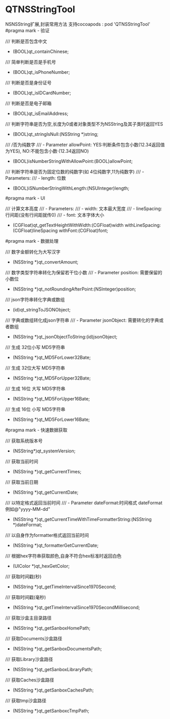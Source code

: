 # QTNSStringTool
NSNSString扩展,封装常用方法
支持cocoapods : pod 'QTNSStringTool'
#pragma mark - 验证

/// 判断是否包含中文
- (BOOL)qt_containChinese;

/// 简单判断是否是手机号
- (BOOL)qt_isPhoneNumber;

/// 判断是否是身份证号
- (BOOL)qt_isIDCardNumber;

/// 判断是否是电子邮箱
- (BOOL)qt_isEmailAddress;

/// 判断字符串是否为空,长度为0或者对象类型不为NSString及其子类时返回YES
+ (BOOL)qt_stringIsNull:(NSString *)string;

/// /否为纯数字
/// - Parameter allowPoint: YES:判断条件包含小数(12.34返回值为YES),  NO:不能包含小数·(12.34返回NO)
- (BOOL)isNumberStringWithAllowPoint:(BOOL)allowPoint;

/// 判断字符串是否为固定位数的纯数字(如 4位纯数字,11为纯数字)
/// - Parameters:
///   - length: 位数
- (BOOL)iSNumberStringWithLength:(NSUInteger)length;

#pragma mark - UI

/// 计算文本高度
/// - Parameters:
///   - width:  文本最大宽度
///   - lineSpacing: 行间距(没有行间距就传0)
///   - font: 文本字体大小
- (CGFloat)qt_getTextHeightWithWidth:(CGFloat)width
                  withLineSpacing:(CGFloat)lineSpacing
                         withFont:(CGFloat)font;


#pragma mark - 数据处理

/// 数字金额转化为大写汉字
- (NSString *)qt_convertAmount;

/// 数字类型字符串转化为保留若干位小数
/// - Parameter position: 需要保留的小数位
- (NSString *)qt_notRoundingAfterPoint:(NSInteger)position;

/// json字符串转化字典或数组
- (id)qt_stringToJSONObject;

/// 字典或数组转化成json字符串
/// - Parameter jsonObject: 需要转化的字典或者数组
+ (NSString *)qt_jsonObjectToString:(id)jsonObject;

/// 生成 32位小写 MD5字符串
- (NSString *)qt_MD5ForLower32Bate;

/// 生成 32位大写 MD5字符串
- (NSString *)qt_MD5ForUpper32Bate;

/// 生成 16位 大写 MD5字符串
- (NSString *)qt_MD5ForUpper16Bate;

/// 生成 16位 小写 MD5字符串
- (NSString *)qt_MD5ForLower16Bate;

#pragma mark - 快速数据获取

/// 获取系统版本号
+ (NSString*)qt_systemVersion;

/// 获取当前时间
+ (NSString *)qt_getCurrentTimes;

/// 获取当前日期
+ (NSString *)qt_getCurrentDate;

/// 以特定格式返回当前时间
/// - Parameter dateFormat:时间格式 dateFormat 例如@"yyyy-MM-dd"
+ (NSString *)qt_getCurrentTimeWithTimeFormatterString:(NSString *)dateFormat;

/// 以自身作为formatter格式返回当前时间
- (NSString *)qt_formatterGetCurrentDate;

/// 根据hex字符串获取颜色,自身不符合hex标准时返回白色
- (UIColor *)qt_hexGetColor;

/// 获取时间戳(秒)
+ (NSString *)qt_getTimeIntervalSince1970Second;

/// 获取时间戳(毫秒)
+ (NSString *)qt_getTimeIntervalSince1970SecondMillisecond;

/// 获取沙盒主目录路径
+ (NSString *)qt_getSanboxHomePath;

/// 获取Documents沙盒路径
+ (NSString *)qt_getSanboxDocumentsPath;

/// 获取Library沙盒路径
+ (NSString *)qt_getSanboxLibraryPath;

/// 获取Caches沙盒路径
+ (NSString *)qt_getSanboxCachesPath;

/// 获取tmp沙盒路径
+ (NSString *)qt_getSanboxcTmpPath;


